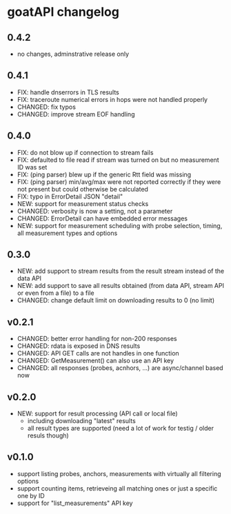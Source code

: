 # goatAPI changelog

## 0.4.2

* no changes, adminstrative release only

## 0.4.1

* FIX: handle dnserrors in TLS results
* FIX: traceroute numerical errors in hops were not handled properly
* CHANGED: fix typos
* CHANGED: improve stream EOF handling

## 0.4.0

* FIX: do not blow up if connection to stream fails
* FIX: defaulted to file read if stream was turned on but no measurement ID was set
* FIX: (ping parser) blew up if the generic Rtt field was missing
* FIX: (ping parser) min/avg/max were not reported correctly if they were not present but could otherwise be calculated
* FIX: typo in ErrorDetail JSON "detail"
* NEW: support for measurement status checks
* CHANGED: verbosity is now a setting, not a parameter
* CHANGED: ErrorDetail can have embedded error messages
* NEW: support for measurement scheduling with probe selection, timing, all measurement types and options

## 0.3.0

* NEW: add support to stream results from the result stream instead of the data API
* NEW: add support to save all results obtained (from data API, stream API or even
  from a file) to a file
* CHANGED: change default limit on downloading results to 0 (no limit)

## v0.2.1

* CHANGED: better error handling for non-200 responses
* CHANGED: rdata is exposed in DNS results
* CHANGED: API GET calls are not handles in one function
* CHANGED: GetMeasurement() can also use an API key
* CHANGED: all responses (probes, acnhors, ...) are async/channel based now

## v0.2.0

* NEW: support for result processing (API call or local file)
  * including downloading "latest" results
  * all result types are supported (need a lot of work for testig / older resuls though)

## v0.1.0

* support listing probes, anchors, measurements with virtually all filtering options
* support counting items, retrieveing all matching ones or just a specific one by ID
* support for "list_measurements" API key
